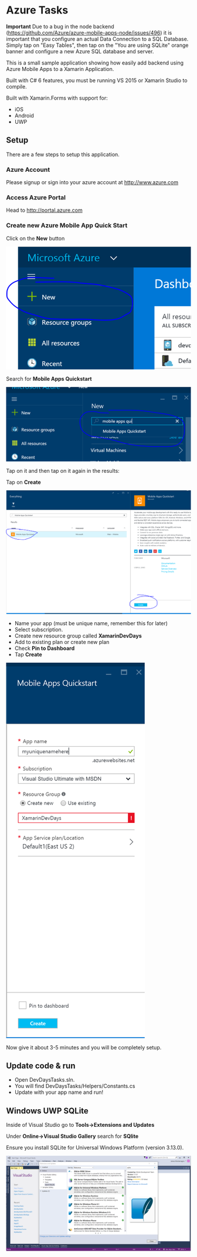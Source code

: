 Azure Tasks
===================

**Important**
Due to a bug in the node backend (https://github.com/Azure/azure-mobile-apps-node/issues/496) it is important that you configure an actual Data Connection to a SQL Database. Simply tap on "Easy Tables", then tap on the "You are using SQLite" orange banner and configure a new Azure SQL database and server.


This is a small sample application showing how easily add backend using Azure Mobile Apps to a Xamarin Application.

Built with C# 6 features, you must be running VS 2015 or Xamarin Studio to compile. 

Built with Xamarin.Forms with support for:
* iOS
* Android
* UWP

## Setup

There are a few steps to setup this application.

### Azure Account
Please signup or sign into your azure account at http://www.azure.com

### Access Azure Portal
Head to http://portal.azure.com

### Create new Azure Mobile App Quick Start
Click on the **New** button

![](images/new.PNG)

Search for **Mobile Apps Quickstart**

![](images/search.PNG)

Tap on it and then tap on it again in the results:

Tap on **Create**

![](images/results.PNG)

* Name your app (must be unique name, remember this for later)
* Select subscription.
* Create new resource group called **XamarinDevDays**
* Add to existing plan or create new plan
* Check **Pin to Dashboard**
* Tap **Create**

![](images/finalsetup.PNG)

Now give it about 3-5 minutes and you will be completely setup.

## Update code & run
* Open DevDaysTasks.sln.
* You will find DevDaysTasks/Helpers/Constants.cs
* Update with your app name and run!


## Windows UWP SQLite
Inside of Visual Studio go to **Tools->Extensions and Updates**

Under **Online->Visual Studio Gallery** search for **SQlite** 

Ensure you install SQLite for Universal Windows Platform (version 3.13.0).

![](images/sqliteuwp.PNG)
